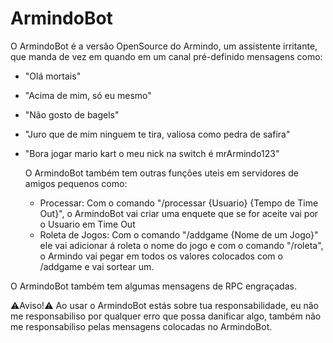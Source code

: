 # ArmindoBot
O ArmindoBot é a versão OpenSource do Armindo, um assistente irritante, que manda de vez em quando em um canal pré-definido mensagens como:
- "Olá mortais"
- "Acima de mim, só eu mesmo"
- "Não gosto de bagels"
- "Juro que de mim ninguem te tira, valiosa como pedra de safira"
- "Bora jogar mario kart o meu nick na switch é mrArmindo123"

  O ArmindoBot também tem outras funções uteis em servidores de amigos pequenos como:
  - Processar: Com o comando "/processar {Usuario} {Tempo de Time Out}", o ArmindoBot vai criar uma enquete que se for aceite vai por o Usuario em Time Out
  - Roleta de Jogos: Com o comando "/addgame {Nome de um Jogo}" ele vai adicionar á roleta o nome do jogo e com o comando "/roleta", o Armindo vai pegar em todos os valores colocados com o /addgame e vai sortear um.

O ArmindoBot também tem algumas mensagens de RPC engraçadas.

⚠️Aviso!⚠️
Ao usar o ArmindoBot estás sobre tua responsabilidade, eu não me responsabiliso por qualquer erro que possa danificar algo, também não me responsabiliso pelas mensagens colocadas no ArmindoBot.
